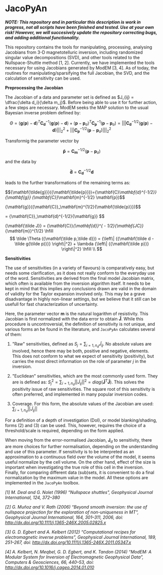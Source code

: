 # JacoPyAn

_**NOTE: This repository and in particular this description is work in progress, not all scripts have been finished and tested. Use at your own risk! However, we will succesively 
update the repository correcting bugs, and adding additional functionality.**_

This repository contains the tools for manipulating, processing, analysing Jacobians from 3-D magnetotelluric inversion, including 
randomized singular value decompositions (SVD), and other tools related to the Nullspace-Shuttle method [1, 2]. Currently, we have implemented the tools necessary
for using Jacobians generated by ModEM [3, 4]. As of today, the routines for manipulating/sparsifying the full Jacobian, the SVD, and the calculation of sensitivity 
can be used.

**Preprocessing the Jacobian**

The Jacobian  of a data and parameter set is defined as $J_{ij} = \dfrac{\delta d_i}{\delta m_j}$. Before being able to use it for further
action, a  few steps are necessary. ModEM seeks the MAP solution to the usual Bayesian inverse problem defined by:

```math
  \Theta  = {({\mathbf{g}}({\mathbf{p}}) - {\mathbf{d}})^T}{\mathbf{C}}_{\mathbf{d}}^{ - 1}({\mathbf{g}}({\mathbf{p}}) - {\mathbf{d}}) + {({\mathbf{p}} - {{\mathbf{p}}_a})^T}{\mathbf{C}}_{\mathbf{p}}^{ - 1}({\mathbf{p}} - {{\mathbf{p}}_a}) = \left||| {{\mathbf{C}}_{\mathbf{d}}^{ - 1/2}({\mathbf{g}}({\mathbf{p}}) - {\mathbf{d}})} \right|||_2^2 + \left||| {{\mathbf{C}}_{\mathbf{p}}^{ - 1/2}({\mathbf{p}} - {{\mathbf{p}}_a})} \right|||_2^2 
```


Transformig the parameter vector by

$${\mathbf{\tilde{p}}}={\mathbf{C}}_\mathbf{m}^{-1/2} {({\mathbf{p}}-{\mathbf{p}_a})}$$ 

and the data by

$${\mathbf{\tilde{d}}}={\mathbf{C}_\mathbf{d}^{-1/2}} {\mathbf{d}}$$ 

leads to the further transformations of the remaining terms as:

$${\mathbf{\tilde{g}}}({\mathbf{\tilde{p}}})={\mathbf{C}_\mathbf{d}^{-1/2}} {\mathbf{g}} (\mathbf{C}}_\mathbf{m}^{-1/2} \mathbf{p})$$

{\mathbf{g}}({\mathbf{C}}_\mathbf{m}^{1/2}{\mathbf{\tilde{p}}})$$

= {\mathbf{C}}_\mathbf{d}^{-1/2}{\mathbf{g}} $$
  
  {\mathbf{\tilde J}} = {\mathbf{C}}_{\mathbf{d}}^{ - 1/2}{\mathbf{JC}}_{\mathbf{m}}^{1/2} \hfill $$
  \tilde \Theta ({\mathbf{\tilde p,\tilde d}}) = {\left\| {{\mathbf{\tilde d - \tilde g(\tilde p)}}} \right\|^2} + \lambda {\left\| {{\mathbf{\tilde p}}} \right\|^2} \hfill \\ 
$$


**Sensitivities**

The use of sensitivities (in a variety of flavours) is comparatively easy, but needs some clarification, as it does not really conform 
to the everyday use of the word. Sensitivities are derived from the final model Jacobian matrix, which often is available from the inversion algorithm 
itself. It needs to be kept in mind that this implies any conclusions drawn are valid in the domain of validity for the Taylor expansion involved only. 
This may be a grave disadvantage in highly non-linear settings, but we believe that it still can be usefull for fast characterization of uncertainty.

Here, the parameter vector $\mathbf{m}$ is the natural logarithm of resistivity. This Jacobian is first normalized with the data error 
to obtain $\mathbf{\tilde{J}}$. While this procedure is uncontroversial, the definition of sensitivity is not unique, and various forms
an be found in the literature, and $\texttt{JacoPyAn}$ calculates several of them:


1. "Raw" sensitivities, defined as $S_j = \sum_{i=1,n_d} \tilde{J}_{ij}$. No absolute values are involved, hence there may be 
both, positive and negative, elements. This does not conform to what we expect of sensitivity (positivity), but carries the most direct 
information on the role of parameter $j$ in the inversion.

2. "Euclidean" sensitivities, which are the most commonly used form. They are is defined as: 
$S^2_j = \sum_{i=1,n_d} \left||\tilde{J}_{ij}\right||^2=diag\left(\mathbf{\tilde{J}}^T\mathbf{\tilde{J}}\right)$.
This solves the positivity issue of raw sensitivities. The square root of this sensitivity is often preferred, and implemented in 
many popular inversion codes. 
    
3. Coverage. For this form, the absolute values of the Jacobian are used: $\sum_{i=1,n_d} \left||\tilde{J}_{ij}\right||$

For a definition of a depth of investigation (DoI), or model blanking/shading, forms (2) and (3) can be used. This, however, requires the 
choice of a threshold/scale is required, depending on the form applied. 

When moving from the error-normalised Jacobian, $\mathbf{J}_d$ to sensitivity, there are more choices for further normalisation, depending 
on the understanding and use of this parameter. If sensitivity is to be interpreted as an approximation to a continuous field over the 
volume of the model, it seems useful normalize by the cell volume. On the other hand, effect of the size is important when investigating 
the true role of this cell in the inversion. Finally, for comparing different data (sub)sets, it is convenient to do a final 
normalization by the maximum value in the model. All these options are implemented in the $\texttt{JacoPyAn}$ toolbox. 

_[1] M. Deal and G. Nolet (1996) “Nullspace shuttles", Geophysical Journal International, 124, 372–380_

_[2] G. Muñoz and V. Rath (2006)
“Beyond smooth inversion: the use of nullspace projection for the exploration of non-uniqueness in MT", Geophysical Journal International, 164, 301–311, 2006, doi: http://dx.doi.org/10.1111/j.1365-246X.2005.02825.x_

_[3] G. D. Egbert and A. Kelbert (2012) “Computational recipes for electromagnetic inverse problems”, Geophysical Journal International, 189, 251–267, doi: http://dx.doi.org/10.1111/j.1365-246X.2011.05347.x_

_[4] A. Kelbert, N. Meqbel, G. D. Egbert, and K. Tandon (2014) “ModEM: A Modular System for Inversion of Electromagnetic Geophysical Data”, Computers & Geosciences, 66, 440–53, doi: http://dx.doi.org/10.1016/j.cageo.2014.01.010_


  
 
